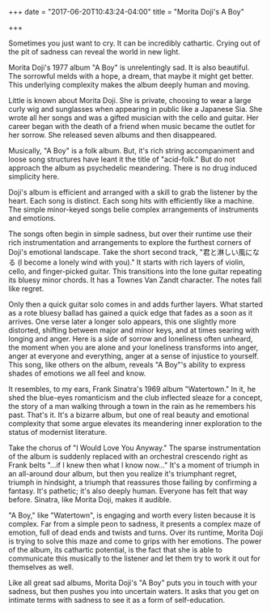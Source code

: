 +++
date = "2017-06-20T10:43:24-04:00"
title = "Morita Doji's A Boy"

+++

Sometimes you just want to cry. It can be incredibly cathartic. Crying out of the pit of sadness can reveal the world in new light.

Morita Doji's 1977 album "A Boy" is unrelentingly sad. It is also beautiful. The sorrowful melds with a hope, a dream, that maybe it might get better. This underlying complexity makes the album deeply human and moving.

Little is known about Morita Doji. She is private, choosing to wear a large curly wig and sunglasses when appearing in public like a Japanese Sia. She wrote all her songs and was a gifted musician with the cello and guitar. Her career began with the death of a friend when music became the outlet for her sorrow. She released seven albums and then disappeared.

Musically, "A Boy" is a folk album. But, it's rich string accompaniment and loose song structures have leant it the title of "acid-folk." But do not approach the album as psychedelic meandering. There is no drug induced simplicity here.

Doji's album is efficient and arranged with a skill to grab the listener by the heart. Each song is distinct. Each song hits with efficiently like a machine. The simple minor-keyed songs belie complex arrangements of instruments and emotions.

The songs often begin in simple sadness, but over their runtime use their rich instrumentation and arrangements to explore the furthest corners of Doji's emotional landscape. Take the short second track, "君と淋しい風になる (I become a lonely wind with you)." It starts with rich layers of violin, cello, and finger-picked guitar. This transitions into the lone guitar repeating its bluesy minor chords. It has a Townes Van Zandt character. The notes fall like regret.

Only then a quick guitar solo comes in and adds further layers. What started as a rote bluesy ballad has gained a quick edge that fades as a soon as it arrives. One verse later a longer solo appears, this one slightly more distorted, shifting between major and minor keys, and at times searing with longing and anger. Here is a side of sorrow and loneliness often unheard, the moment when you are alone and your loneliness transforms into anger, anger at everyone and everything, anger at a sense of injustice to yourself. This song, like others on the album, reveals "A Boy"'s ability to express shades of emotions we all feel and know.

It resembles, to my ears, Frank Sinatra's 1969 album "Watertown." In it, he shed the blue-eyes romanticism and the club inflected sleaze for a concept, the story of a man walking through a town in the rain as he remembers his past. That's it. It's a bizarre album, but one of real beauty and emotional complexity that some argue elevates its meandering inner exploration to the status of modernist literature.

Take the chorus of "I Would Love You Anyway." The sparse instrumentation of the album is suddenly replaced with an orchestral crescendo right as Frank belts "...if I knew then what I know now..." It's a moment of triumph in an all-around dour album, but then you realize it's triumphant regret, triumph in hindsight, a triumph that reassures those failing by confirming a fantasy. It's pathetic; it's also deeply human. Everyone has felt that way before. Sinatra, like Morita Doji, makes it audible.

"A Boy," like "Watertown", is engaging and worth every listen because it is complex. Far from a simple peon to sadness, it presents a complex maze of emotion, full of dead ends and twists and turns. Over its runtime, Morita Doji is trying to solve this maze and come to grips with her emotions. The power of the album, its cathartic potential, is the fact that she is able to communicate this musically to the listener and let them try to work it out for themselves as well.

Like all great sad albums, Morita Doji's "A Boy" puts you in touch with your sadness, but then pushes you into uncertain waters. It asks that you get on intimate terms with sadness to see it as a form of self-education.